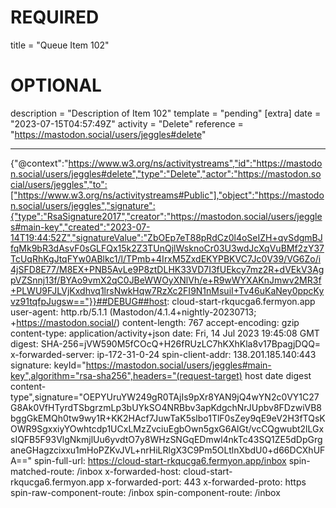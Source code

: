 
# REQUIRED
title = "Queue Item 102"
# OPTIONAL
description = "Description of Item 102"
template = "pending"
[extra]
date = "2023-07-15T04:57:49Z"
activity = "Delete"
reference = "https://mastodon.social/users/jeggles#delete"

---
{"@context":"https://www.w3.org/ns/activitystreams","id":"https://mastodon.social/users/jeggles#delete","type":"Delete","actor":"https://mastodon.social/users/jeggles","to":["https://www.w3.org/ns/activitystreams#Public"],"object":"https://mastodon.social/users/jeggles","signature":{"type":"RsaSignature2017","creator":"https://mastodon.social/users/jeggles#main-key","created":"2023-07-14T19:44:52Z","signatureValue":"ZbOEp7eT88pRdCz0l4oSeIZH+qvSdgmBJfqMk9bR3dAsvF0sGLFQx15k2Z3TUnQjlWsknoCr03U3wdJcXqVuBMf2zY37TcUqRhKgJtqFYw0ABlkc1/l/TPmb+4IrxM5ZxdEKYPBKVC7Jc0V39/VG6Zo/i4jSFD8E77/M8EX+PNB5AvLe9P8ztDLHK33VD7I3fUEkcy7mz2R+dVEkV3AgpVZSnnj13f/BYAo9vmX2qC0JBeWWOyXNlVh/e+R9wWYXAKnJmwv2MR3f+PLWU9FJLVjKxdhvq1lrsNwkHqw7RzXc2FI9N1nMsuiI+Tv46uKaNey0ppcKyvz91tqfpJugsw=="}}##DEBUG##host: cloud-start-rkqucga6.fermyon.app
user-agent: http.rb/5.1.1 (Mastodon/4.1.4+nightly-20230713; +https://mastodon.social/)
content-length: 767
accept-encoding: gzip
content-type: application/activity+json
date: Fri, 14 Jul 2023 19:45:08 GMT
digest: SHA-256=jVW590M5fCOcQ+H26fRUzLC7hKXhKla8v17BpagjDQQ=
x-forwarded-server: ip-172-31-0-24
spin-client-addr: 138.201.185.140:443
signature: keyId="https://mastodon.social/users/jeggles#main-key",algorithm="rsa-sha256",headers="(request-target) host date digest content-type",signature="OEPYUruYW249gR0TAjIs9pXr8YAN9jQ4wYN2c0VY1C27G8Ak0VfHTyrdTSbgrzmLp3bUYkSO4NRBbv3apKdgchNrJUpbv8FDzwiVB8bggGkEMQh0tw9wy1R+KK2HAcf7JuwTaK5slbo1TlF0sZey9qE9eV2H3fTQsKOWR9SgxxiyYOwhtcdp1UCxLMzZvciuEgbOwn5gxG6AlGt/vcCQgwubt2lLGxsIQFB5F93VlgNkmjlUu6yvdtO7y8WHzSNGqEDmwl4nkTc43SQ1ZE5dDpGrganeGHagzcixxu1mHoPZKvJVL+nrHiLRlgX3C9Pm5OLtlnXbdU0+d66DCXhUFA=="
spin-full-url: https://cloud-start-rkqucga6.fermyon.app/inbox
spin-matched-route: /inbox
x-forwarded-host: cloud-start-rkqucga6.fermyon.app
x-forwarded-port: 443
x-forwarded-proto: https
spin-raw-component-route: /inbox
spin-component-route: /inbox

